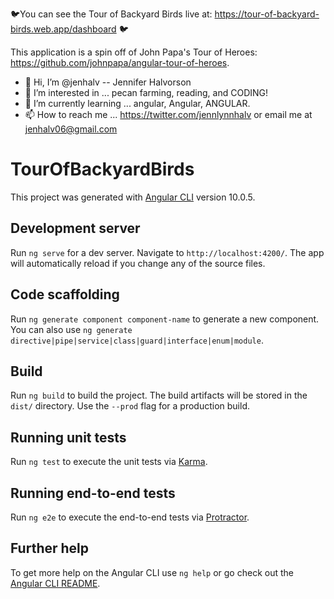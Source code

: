 🐦You can see the Tour of Backyard Birds live at: https://tour-of-backyard-birds.web.app/dashboard 🐦

This application is a spin off of John Papa's Tour of Heroes: https://github.com/johnpapa/angular-tour-of-heroes.

- 👋 Hi, I’m @jenhalv -- Jennifer Halvorson
- 👀 I’m interested in ... pecan farming, reading, and CODING!
- 🌱 I’m currently learning ... angular, Angular, ANGULAR.
- 📫 How to reach me ... https://twitter.com/jennlynnhalv  or email me at jenhalv06@gmail.com

# TourOfBackyardBirds

This project was generated with [Angular CLI](https://github.com/angular/angular-cli) version 10.0.5.

## Development server

Run `ng serve` for a dev server. Navigate to `http://localhost:4200/`. The app will automatically reload if you change any of the source files.

## Code scaffolding

Run `ng generate component component-name` to generate a new component. You can also use `ng generate directive|pipe|service|class|guard|interface|enum|module`.

## Build

Run `ng build` to build the project. The build artifacts will be stored in the `dist/` directory. Use the `--prod` flag for a production build.

## Running unit tests

Run `ng test` to execute the unit tests via [Karma](https://karma-runner.github.io).

## Running end-to-end tests

Run `ng e2e` to execute the end-to-end tests via [Protractor](http://www.protractortest.org/).

## Further help

To get more help on the Angular CLI use `ng help` or go check out the [Angular CLI README](https://github.com/angular/angular-cli/blob/master/README.md).
